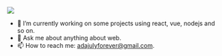 ![](https://adajuly.github.io/assets/profile.png)

- 🔭 I’m currently working on some projects using react, vue, nodejs and so on.
- 💬 Ask me about anything about web.
- 📫 How to reach me: adajulyforever@gmail.com.
<!-- 
<img width="60%" src="https://github-readme-stats.vercel.app/api?username=adajuly&title_color=fff&text_color=fff&icon_color=ccc&bg_color=000&hide_title=true&show_icons=true" /> -->
